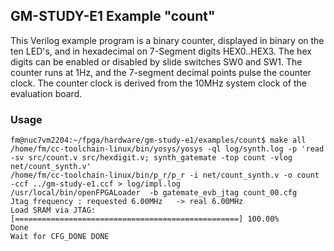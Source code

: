 ## GM-STUDY-E1 Example "count"

This Verilog example program is a binary counter, displayed in binary on the ten LED's, and in hexadecimal on 7-Segment digits HEX0..HEX3. The hex digits can be enabled or disabled by slide switches SW0 and SW1. The counter runs at 1Hz, and the 7-segment decimal points pulse the counter clock. The counter clock is derived from the 10MHz system clock of the evaluation board.

### Usage

```
fm@nuc7vm2204:~/fpga/hardware/gm-study-e1/examples/count$ make all
/home/fm/cc-toolchain-linux/bin/yosys/yosys -ql log/synth.log -p 'read -sv src/count.v src/hexdigit.v; synth_gatemate -top count -vlog net/count_synth.v'
/home/fm/cc-toolchain-linux/bin/p_r/p_r -i net/count_synth.v -o count -ccf ../gm-study-e1.ccf > log/impl.log
/usr/local/bin/openFPGALoader  -b gatemate_evb_jtag count_00.cfg
Jtag frequency : requested 6.00MHz   -> real 6.00MHz  
Load SRAM via JTAG: [==================================================] 100.00%
Done
Wait for CFG_DONE DONE
```
